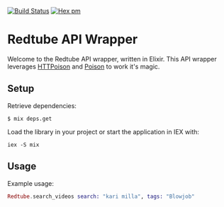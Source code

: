 [![Build Status](https://travis-ci.org/kkirsche/Redtube_Elixir.svg?branch=master)](https://travis-ci.org/kkirsche/Redtube_Elixir) [![Hex pm](http://img.shields.io/hexpm/v/httpoison.svg?style=flat)](https://hex.pm/packages/redtube)


Redtube API Wrapper
===================

Welcome to the Redtube API wrapper, written in Elixir. This API wrapper leverages [HTTPoison](https://github.com/edgurgel/httpoison) and [Poison](https://github.com/devinus/poison) to work it's magic. 

## Setup

Retrieve dependencies:

```shell
$ mix deps.get
```

Load the library in your project or start the application in IEX with:

```shell
iex -S mix
```

## Usage

Example usage:

```elixir
Redtube.search_videos search: "kari milla", tags: "Blowjob"
```
